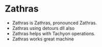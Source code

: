 # Zathras

- Zathras is Zathras, pronounced Zathras.
- Zathras using detours dll also
- Zathras helps with Tachyon operations.
- Zathras works great machine
